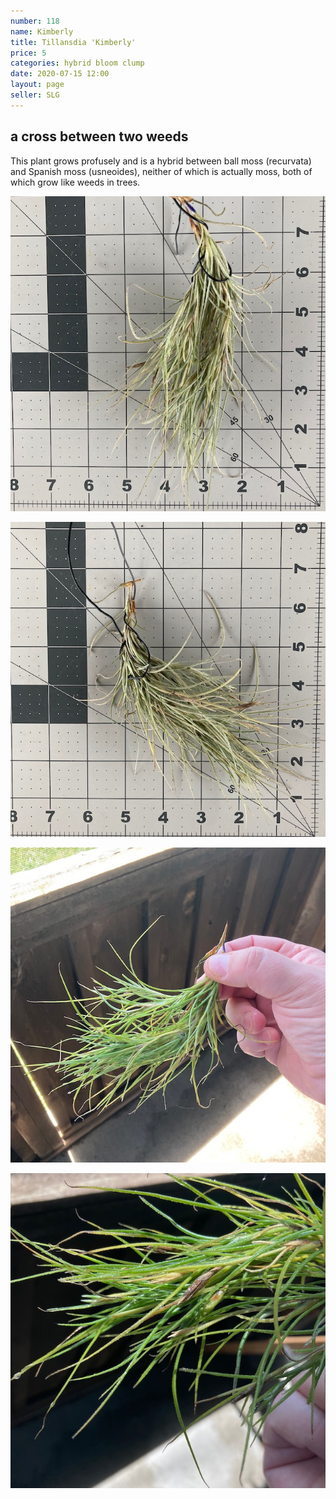 ```yaml
---
number: 118
name: Kimberly
title: Tillansdia 'Kimberly'
price: 5
categories: hybrid bloom clump
date: 2020-07-15 12:00
layout: page
seller: SLG
---
```

## a cross between two weeds

This plant grows profusely and is a hybrid between ball moss (recurvata) and Spanish moss (usneoides), neither of which is actually moss, both of which grow like weeds in trees.

!["Tillandsia 'Kimberly'"](/i/IMG_0344.jpeg "Tillandsia 'Kimberly'")

!["Tillandsia 'Kimberly'"](/i/IMG_0345.jpeg "Tillandsia 'Kimberly'")

!["Tillandsia 'Kimberly'"](/i/IMG_0304.jpeg "Tillandsia 'Kimberly'")

!["Tillandsia 'Kimberly'"](/i/IMG_0305.jpeg "Tillandsia 'Kimberly'")
